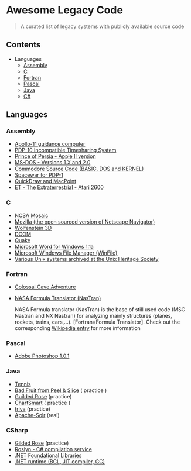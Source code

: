# Awesome Legacy Code

> A curated list of legacy systems with publicly available source code

## Contents

* Languages
  * [Assembly](#assembly)
  * [C](#c)
  * [Fortran](#fortran)
  * [Pascal](#pascal)
  * [Java](#java)
  * [C#](#CSharp)

## Languages

### Assembly

* [Apollo-11 guidance computer](https://github.com/chrislgarry/Apollo-11)
* [PDP-10 Incompatible Timesharing System](https://github.com/PDP-10/its)
* [Prince of Persia - Apple II version](https://github.com/jmechner/Prince-of-Persia-Apple-II)
* [MS-DOS - Versions 1.X and 2.0](https://github.com/BlastarIndia/msdos)
* [Commodore Source Code (BASIC, DOS and KERNEL)](https://github.com/mist64/cbmsrc)
* [Spacewar for PDP-1](https://gist.github.com/JonnieCache/4258114)
* [QuickDraw and MacPoint](http://www.computerhistory.org/atchm/macpaint-and-quickdraw-source-code/)
* [ET - The Extraterrestrial - Atari 2600](https://pastebin.com/AaSYZTHt)

### C

* [NCSA Mosaic](https://github.com/alandipert/ncsa-mosaic)
* [Mozilla (the open sourced version of Netscape Navigator)](https://archive.mozilla.org/pub/mozilla/source/)
* [Wolfenstein 3D](https://github.com/id-Software/)
* [DOOM](https://github.com/id-Software/DOOM)
* [Quake](https://github.com/id-Software/Quake)
* [Microsoft Word for Windows 1.1a](http://www.computerhistory.org/atchm/microsoft-research-license-agreement-msword-v-1-1a/)
* [Microsoft Windows File Manager (WinFile)](https://github.com/Microsoft/winfile)
* [Various Unix systems archived at the Unix Heritage Society](http://minnie.tuhs.org/cgi-bin/utree.pl)

### Fortran

* [Colossal Cave Adventure](https://jerz.setonhill.edu/intfic/colossal-cave-adventure-source-code/)
* [NASA Formula Translator (NasTran)](https://github.com/nasa/NASTRAN-95) 
  
  NASA Formula translator (NasTran) is the base of still used code (MSC Nastran and NX Nastran) for analyzing mainly structures (planes, rockets, trains, cars,...). [Fortran=Formula Translator]. Check out the corresponding [Wikipedia entry](https://en.m.wikipedia.org/wiki/Nastran) for more information

### Pascal

* [Adobe Photoshop 1.0.1](http://www.computerhistory.org/atchm/adobe-photoshop-source-code/)

### Java 
* [Tennis](https://github.com/emilybache/Tennis-Refactoring-Kata)
* [Bad Fruit from Peel & Slice](https://github.com/jason-kerney/PeelAndSlice/blob/master/Java/java/src/com/spun/llewellyn/talks/legacycode/examples/BadFruit.java)  ( practice )
* [Guilded Rose](https://github.com/emilybache/GildedRose-Refactoring-Kata)  (practice)
* [ChartSmart](https://github.com/tonytvo/coderetreat/tree/c89ebf3e92fff5a95fdc80d37e3a4a66cf877931/refactoring/chartsmart)  ( practice )
* [triva](https://github.com/jbrains/trivia)  (practice)
* [Apache-Solr](https://github.com/apache/lucene-solr/tree/master/solr/core/src/java/org/apache/solr)  (real)

### CSharp
* [Gilded Rose](https://github.com/arlobelshee/GildedRose)  (practice)
* [Roslyn - C# compilation service](https://github.com/dotnet/roslyn)
* [.NET Foundational Libraries](https://github.com/dotnet/corefx)
* [.NET runtime (BCL, JIT compiler, GC)](https://github.com/dotnet/coreclr)
